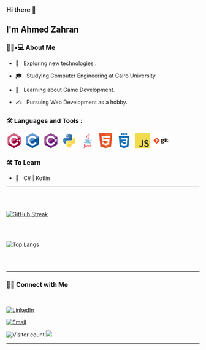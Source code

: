 ### Hi there 👋<h2> I'm Ahmed Zahran</h2>

<h3> 👨🏻•💻 About Me </h3>



- 🤔 &nbsp; Exploring new technologies .

- 🎓 &nbsp; Studying Computer Engineering at Cairo University.

- 🌱 &nbsp; Learning about Game Development.

- ✍️ &nbsp; Pursuing Web Development as a hobby.



### :hammer_and_wrench: Languages and Tools :


<div>
  <img src="https://github.com/devicons/devicon/blob/master/icons/cplusplus/cplusplus-original.svg" title="C++" alt="C++" width="40" height="40"/>&nbsp;
  <img src="https://github.com/devicons/devicon/blob/master/icons/c/c-original.svg" title="C" alt="C" width="40" height="40"/>&nbsp;
  <img src="https://github.com/devicons/devicon/blob/master/icons/csharp/csharp-original.svg" title="C#" alt="C#" width="40" height="40"/>&nbsp;
  <img src="https://github.com/devicons/devicon/blob/master/icons/python/python-original.svg" title="Python" alt="Python" width="40" height="40"/>&nbsp;
  <img src="https://github.com/devicons/devicon/blob/master/icons/java/java-original-wordmark.svg" title="Java" alt="Java" width="40" height="40"/>&nbsp;
  <img src="https://github.com/devicons/devicon/blob/master/icons/html5/html5-original.svg" title="HTML5" alt="HTML" width="40" height="40"/>&nbsp;
  <img src="https://github.com/devicons/devicon/blob/master/icons/css3/css3-plain-wordmark.svg"  title="CSS3" alt="CSS" width="40" height="40"/>&nbsp;
  <img src="https://github.com/devicons/devicon/blob/master/icons/javascript/javascript-original.svg" title="JavaScript" alt="JavaScript" width="40" height="40"/>&nbsp;
  <img src="https://github.com/devicons/devicon/blob/master/icons/git/git-original-wordmark.svg" title="Git" **alt="Git" width="40" height="40"/>
</div>

<h3>🛠 To Learn</h3>

- 🔧 &nbsp; C# | Kotlin

<hr>



<br/><br/>

[![GitHub Streak](http://github-readme-streak-stats.herokuapp.com?user=AhmedZahran02&theme=dark&date_format=M%20j%5B%2C%20Y%5D)](https://git.io/streak-stats)

<br/>

<br/>

[![Top Langs](https://github-readme-stats.vercel.app/api/top-langs/?username=AhmedZahran02)](https://github.com/anuraghazra/github-readme-stats)

<br><br>



<hr>



<h3> 🤝🏻 Connect with Me </h3>

<br>



<p align="center">

<a href="https://www.linkedin.com/in/ahmedzahran2002/"><img alt="LinkedIn" src="https://img.shields.io/badge/LinkedIn-Ahmed%20Zahran-blue?style=flat-square&logo=linkedin"></a>

<a href="mailto:aozaoz2017@gmail.com"><img alt="Email" src="https://img.shields.io/badge/Email-aozaoz2017@gmail.com-blue?style=flat-square&logo=gmail"></a>

</p>





![Visitor count](https://visitor-badge.laobi.icu/badge?page_id=AhmedZahran02.AhmedZahran02)   <img src="https://media.giphy.com/media/dxn6fRlTIShoeBr69N/giphy.gif" width="30">





<hr>


